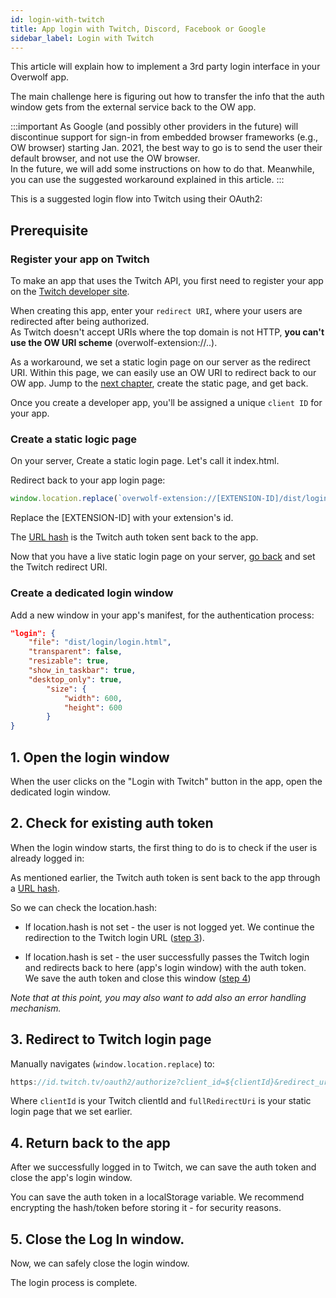 ```yaml
---
id: login-with-twitch
title: App login with Twitch, Discord, Facebook or Google
sidebar_label: Login with Twitch
---
```


This article will explain how to implement a 3rd party login interface in your Overwolf app.  

The main challenge here is figuring out how to transfer the info that the auth window gets from the external service back to the OW app.

:::important
As Google (and possibly other providers in the future) will discontinue support for sign-in from embedded browser frameworks (e.g., OW browser) starting Jan. 2021, the best way to go is to send the user their default browser, and not use the OW browser.  
In the future, we will add some instructions on how to do that. Meanwhile, you can use the suggested workaround explained in this article.
:::

This is a suggested login flow into Twitch using their OAuth2:

## Prerequisite

### Register your app on Twitch

To make an app that uses the Twitch API, you first need to register your app on the [Twitch developer site](https://dev.twitch.tv/dashboard/apps/create).  

When creating this app, enter your `redirect URI`, where your users are redirected after being authorized.  
As Twitch doesn't accept URIs where the top domain is not HTTP, **you can't use the OW URI scheme** (overwolf-extension://..).  

As a workaround, we set a static login page on our server as the redirect URI. Within this page, we can easily use an OW URI to redirect back to our OW app. Jump to the [next chapter](#create-a-static-logic-page), create the static page, and get back. 

Once you create a developer app, you'll be assigned a unique `client ID` for your app.

### Create a static logic page

On your server, Create a static login page. Let's call it index.html.

Redirect back to your app login page:

```js
window.location.replace(`overwolf-extension://[EXTENSION-ID]/dist/login/login.html${location.hash}`);
```

Replace the [EXTENSION-ID] with your extension's id.  

The [URL hash](https://www.w3schools.com/jsref/prop_loc_hash.asp) is the Twitch auth token sent back to the app.

Now that you have a live static login page on your server, [go back](#register-your-app-on-twitch) and set the Twitch redirect URI.

### Create a dedicated login window

Add a new window in your app's manifest, for the authentication process:

```json
"login": {
    "file": "dist/login/login.html",
    "transparent": false,
    "resizable": true,
    "show_in_taskbar": true,
    "desktop_only": true,
        "size": {
            "width": 600,
            "height": 600
        }
}
```

## 1. Open the login window

When the user clicks on the "Login with Twitch" button in the app, open the dedicated login window.

## 2. Check for existing auth token

When the login window starts, the first thing to do is to check if the user is already logged in:  

As mentioned earlier, the Twitch auth token is sent back to the app through a [URL hash](https://www.w3schools.com/jsref/prop_loc_hash.asp).

So we can check the location.hash: 

* If location.hash is not set - the user is not logged yet. We continue the redirection to the Twitch login URL ([step 3](#3-redirect-to-twitch-login-page)).

* If location.hash is set - the user successfully passes the Twitch login and redirects back to here (app's login window) with the auth token.  
  We save the auth token and close this window ([step 4](#4-return-back-to-the-app))

*Note that at this point, you may also want to add also an error handling mechanism.*

## 3. Redirect to Twitch login page

Manually navigates (`window.location.replace`) to: 

```js
https://id.twitch.tv/oauth2/authorize?client_id=${clientId}&redirect_uri=${fullRedirectUri}`
```

Where `clientId` is your Twitch clientId and `fullRedirectUri` is your static login page that we set earlier. 
 
## 4. Return back to the app

After we successfully logged in to Twitch, we can save the auth token and close the app's login window.

You can save the auth token in a localStorage variable. We recommend encrypting the hash/token before storing it - for security reasons.

## 5.  Close the Log In window.

Now, we can safely close the login window. 

The login process is complete.
